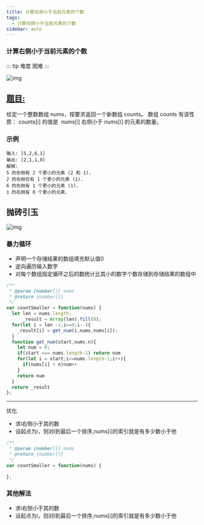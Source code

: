 ```yaml
---
title: 计算右侧小于当前元素的个数
tags:
  - 计算右侧小于当前元素的个数
sidebar: auto
---
```


### 计算右侧小于当前元素的个数

::: tip 难度
困难
:::

![img](http://qiniu.gaowenju.com/leecode/banner/20200711.jpg)

## [题目:](https://leetcode-cn.com/problems/count-of-smaller-numbers-after-self/)

给定一个整数数组 nums，按要求返回一个新数组 counts。
数组 counts 有该性质： counts[i] 的值是  nums[i] 右侧小于 nums[i] 的元素的数量。


### 示例

```
输入: [5,2,6,1]
输出: [2,1,1,0] 
解释:
5 的右侧有 2 个更小的元素 (2 和 1).
2 的右侧仅有 1 个更小的元素 (1).
6 的右侧有 1 个更小的元素 (1).
1 的右侧有 0 个更小的元素.
```

## 抛砖引玉

![img](http://qiniu.gaowenju.com/leecode/20200711.png)

### 暴力循环

- 声明一个存储结果的数组填充默认值0
- 逆向遍历输入数字
- 对每个数组指定循环之后的数统计比其小的数字个数存储到存储结果的数组中

```javascript
/**
 * @param {number[]} nums
 * @return {number[]}
 */
var countSmaller = function(nums) {
  let len = nums.length,
      _result = Array(len).fill(0);
  for(let i = len -1;i>=0;i--){
    _result[i] = get_num(i,nums,nums[i]);
  }
  function get_num(start,nums,n){
    let num = 0;
    if(start === nums.length-1) return num
    for(let i = start;i<=nums.length-1;i++){
      if(nums[i] < n)num++
    }
    return num
  }
  return _result
};
```

--- 
优化

- 求i右侧小于其的数
- 设起点为i，则对i到最后一个排序,nums[i]的索引就是有多少数小于他


```javascript
/**
 * @param {number[]} nums
 * @return {number[]}
 */
var countSmaller = function(nums) {
  
};
```

### 其他解法

- 求i右侧小于其的数
- 设起点为i，则对i到最后一个排序,nums[i]的索引就是有多少数小于他

